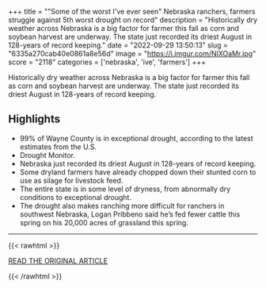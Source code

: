 +++
title = "\"Some of the worst I've ever seen\" Nebraska ranchers, farmers struggle against 5th worst drought on record"
description = "Historically dry weather across Nebraska is a big factor for farmer this fall as corn and soybean harvest are underway. The state just recorded its driest August in 128-years of record keeping."
date = "2022-09-29 13:50:13"
slug = "6335a270cab40e0861a8e56d"
image = "https://i.imgur.com/NlXOaMr.jpg"
score = "2118"
categories = ['nebraska', 'ive', 'farmers']
+++

Historically dry weather across Nebraska is a big factor for farmer this fall as corn and soybean harvest are underway. The state just recorded its driest August in 128-years of record keeping.

## Highlights

- 99% of Wayne County is in exceptional drought, according to the latest estimates from the U.S.
- Drought Monitor.
- Nebraska just recorded its driest August in 128-years of record keeping.
- Some dryland farmers have already chopped down their stunted corn to use as silage for livestock feed.
- The entire state is in some level of dryness, from abnormally dry conditions to exceptional drought.
- The drought also makes ranching more difficult for ranchers in southwest Nebraska, Logan Pribbeno said he’s fed fewer cattle this spring on his 20,000 acres of grassland this spring.

---

{{< rawhtml >}}
  <p class="article-category">
    <a target="_blank" href="https://nebraskapublicmedia.org/en/news/news-articles/some-of-the-worst-ive-ever-seen-nebraska-ranchers-farmers-struggle-against-5th-worst-drought-on-record/">READ THE ORIGINAL ARTICLE</a>
  </p>
{{< /rawhtml >}}
